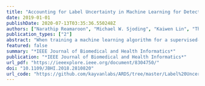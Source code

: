 ```yaml
---
title: "Accounting for Label Uncertainty in Machine Learning for Detection of Acute Respiratory Distress Syndrome"
date: 2019-01-01
publishDate: 2020-07-13T03:35:36.550248Z
authors: ["Narathip Reamaroon", "Michael W. Sjoding", "Kaiwen Lin", "Theodore J. Iwashyna", "Kayvan Najarian"]
publication_types: ["2"]
abstract: "When training a machine learning algorithm for a supervised-learning task in some clinical applications, uncertainty in the correct labels of some patients may adversely affect the performance of the algorithm. For example, even clinical experts may have less conﬁdence when assigning a medical diagnosis to some patients because of ambiguity in the patient’s case or imperfect reliability of the diagnostic criteria. As a result, some cases used in algorithm training may be mislabeled, adversely affecting the algorithm’s performance. However, experts may also be able to quantify their diagnostic uncertainty in these cases. We present a robust method implemented with support vector machines (SVM) to account for such clinical diagnostic uncertainty when training an algorithm to detect patients who develop the acute respiratory distress syndrome (ARDS). ARDS is a syndrome of the critically ill that is diagnosed using clinical criteria known to be imperfect. We represent uncertainty in the diagnosis of ARDS as a graded weight of conﬁdence associated with each training label. We also performed a novel time-series sampling method to address the problem of intercorrelation among the longitudinal clinical data from each patient used in model training to limit overﬁtting. Preliminary results show that we can achieve meaningful improvement in the performance of algorithm to detect patients with ARDS on a hold-out sample, when we compare our method that accounts for the uncertainty of training labels with a conventional SVM algorithm."
featured: false
summary: "*IEEE Journal of Biomedical and Health Informatics*"
publication: "*IEEE Journal of Biomedical and Health Informatics*"
url_pdf: "https://ieeexplore.ieee.org/document/8304750/"
doi: "10.1109/JBHI.2018.2810820"
url_code: "https://github.com/kayvanlabs/ARDS/tree/master/Label%20Uncertainty"
---
```


